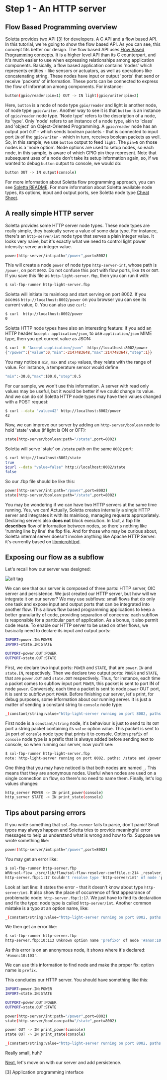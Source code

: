 # Step 1 - An HTTP server

## Flow Based Programming overview

Soletta provides two API [[3](#footnote_03)] for developers. A C API and a
flow based API. In this tutorial, we're going to show the flow based API.
As you can see, this concept fits better our design.
The flow based API uses [Flow Based Programming](https://en.wikipedia.org/wiki/Flow-based_programming)
concepts. It is a higher level API than its C counterpart, and it's
much easier to use when expressing relationships among application
components.
Basically, a flow based application contains 'nodes' which represents
entities - like sensors or actuators, as well as operations like
concatenating string. These nodes have input or output 'ports' that
send or receive 'packets' of information. These ports can be connected
to express the flow of information among components. For instance:

```sh
button(gpio/reader:pin=1) OUT -> IN light(gpio/writer:pin=2)
```

Here, `button` is a node of node type `gpio/reader` and light is
another node, of node type `gpio/writer`. Another way to see it is that
`button` is an instance of `gpio/reader` node type.
'Node type' refers to the description of a node, its 'type'. Only 'node'
refers to an instance of a node type, akin to 'class' and 'object' on
Object-Oriented Programming.
A `gpio/reader` node has an output port `OUT` - which sends boolean
packets - that is connected to input port `IN` of the `gpio/writer` -
which in turn, receives boolean packets as well. So, in this sample,
we use `button` output to feed `light`. The `pin=N` on those
nodes is a 'node option'. Node options are used to setup nodes,
so each node, in this sample, is aware of which GPIO pin they
represent.
Note that subsequent uses of a node don't take its setup information
again, so, if we wanted to debug `button` output to console,
we would do:

```sh
button OUT -> IN output(console)
```

For more information about Soletta flow programming approach,
you can see [Soletta README](https://github.com/solettaproject/soletta#flow-based-programming).
For more information about Soletta available node types, its options,
input and output ports, see Soletta node type [Cheat Sheet](http://solettaproject.github.io/docs/nodetypes/).

## A really simple HTTP server

Soletta provides some HTTP server node types. These node types are
really simple, they basically serve a value of some data type. For
instance, there's an `http-server/int` node type that serves a plain
integer value. It looks very naive, but it's exactly what we need to
control light power intensity: serve an integer value.

```sh
power(http-server/int:path="/power",port=8002)
```

This will create a node `power` of node type `http-server-int`, whose
path is `/power`, on port `8002`. Do not confuse this port with flow
ports, like `IN` or `OUT`.
If you save this file as `http-light-server.fbp`, then you can run it
with:

```sh
$ sol-fbp-runner http-light-server.fbp
```

Soletta will initiate its mainloop and start serving on port 8002.
If you access `http://localhost:8002/power` on you browser you can
see its current value, 0.
You can also use `curl`:

```sh
$ curl  http://localhost:8002/power
0
```

Soletta HTTP node types have also an interesting feature: if you add an
HTTP header `Accept: application/json`, to use `application/json` MIME type,
then you get current value as JSON:

```sh
$ curl -H "Accept:application/json"  http://localhost:8002/power
{"/power":{"value":0,"min":-2147483648,"max":2147483647,"step":1}}
```

You may notice a `min`, `max` and `step` values, they relate with
the range of value. For instance, a temperature sensor would define

```sh
"min":-30.0,"max":100.0,"step":0.5
```

For our sample, we won't use this information.
A server with read only values may be useful, but it would be better
if we could change its value. And we can do so! Soletta HTTP node types
may have their values changed with a POST request:

```sh
$ curl --data "value=42" http://localhost:8002/power
42
```

Now, we can improve our server by adding an `http-server/boolean` node
to hold 'state' value (if light is ON or OFF):

```sh
state(http-server/boolean:path="/state",port=8002)
```

Soletta will serve 'state' on  `/state` path on the same `8002` port:

```sh
$ curl http://localhost:8002/state
true
$curl --data "value=false" http://localhost:8002/state
false
```

So our .fbp file should be like this:

```sh
power(http-server/int:path="/power",port=8002)
state(http-server/boolean:path="/state",port=8002)
```

You may be wondering if we can have two HTTP servers at the same time
running. Yes, we can! Actually, Soletta creates internally a single HTTP
server and integrates it with its mainloop, managing requests
appropriately. Declaring servers also **does not** block execution. In
fact, a fbp file **describes** flow of information between nodes, so
there's nothing like 'running line by line' the fbp file. And for those
who may be curious about, Soletta internal server doesn't involve
anything like Apache HTTP Server: it's currently based on
[libmicrohttpd](https://www.gnu.org/software/libmicrohttpd/).

## Exposing our flow as a subflow

Let's recall how our server was designed:

![alt tag](../step0/diagram1.png)

We can see that our server is composed of three parts: HTTP server,
OIC server and persistence. We just created our HTTP server, but how will
we integrate it on our server? We may use subflows: small flows that do
only one task and expose input and output ports that can be integrated
into another flow. This allows flow based programming applications to
keep a better granularity of code, providing separation of concerns:
each subflow is responsible for a particular part of application. As a
bonus, it also permit code reuse.
To enable our HTTP server to be used on other flows, we basically need
to declare its input and output ports:

```sh
INPORT=power.IN:POWER
INPORT=state.IN:STATE

OUTPORT=power.OUT:POWER
OUTPORT=state.OUT:STATE
```

First, we declare two input ports: `POWER` and `STATE`, that
are `power.IN` and `state.IN`, respectively. Then we declare two
output ports: `POWER` and `STATE`, that are `power.OUT` and
`state.OUT` respectively. Thus, for instance, each time a packet comes
to subflow input port `POWER`, this packet is sent to port IN of node
`power`. Conversely, each time a packet is sent to node `power` OUT port,
it is sent to subflow port `POWER`.
Before finishing our server, let's print, for debug purposes, some
information about our running server. It is just a matter of sending
a constant string to `console` node type:

```sh
_(constant/string:value="http-light-server running on port 8002, paths: /state and /power") OUT -> IN _(console:prefix="note: ")
```

First node is a `constant/string` node, it's behaviour is just to send to
its `OUT` port a string packet containing its `value` option value. This
packet is sent to `IN` port of `console` node type that prints it to
console. Option `prefix` of `console` node type is a prefix that is
always added before sending text to console, so when running our server,
now you'll see:

```sh
$ sol-fbp-runner http-light-server.fbp
note: http-light-server running on port 8002, paths: /state and /power (string)
```

One thing that you may have noticed is that both nodes are named `_`.
This means that they are anonymous nodes. Useful when nodes are used on
a single connection on flow, so there's no need to name them.
Finally, let's log values changes:

```sh
http_server POWER -> IN print_power(console)
http_server STATE -> IN print_state(console)
```

## Tips about parsing errors

If you write something that `sol-fbp-runner` fails to parse, don't panic!
Small typos may always happen and Soletta tries to provide meaningful
error messages to help us understand what is wrong and how to fix.
Suppose we wrote something like:

```sh
power(http-server/imt:path="/power",port=8002)
```

You may get an error like:

```sh
$ sol-fbp-runner http-server.fbp
WRN:sol-flow ./src/lib/flow/sol-flow-resolver-conffile.c:214 _resolver_conffile_get_module() Type='http-server/imt' not found.
http-server.fbp:1:17 Couldn't resolve type 'http-server/imt' of node 'power'
```

Look at last line: it states the error - that it doesn't know about type
`http-server/imt`. It also show the place of occurrence of first
appearance of problematic node: `http-server.fbp:1:17`. We just have to
find its declaration and fix the typo: node type is called
`http-server/int`.
Another common mistake is a typo at an option name, like:

```sh
_(constant/string:value="http-light-server running on port 8002, paths: /state and /power") OUT -> IN _(console:prefixo="note: ")
```

We then get an error like:

```sh
$ sol-fbp-runner http-server.fbp
http-server.fbp:10:113 Unknown option name 'prefixo' of node '#anon:10:103'
```

As this error is on an anonymous node, it shows where it's declared:
`'#anon:10:103'`.

We can use this information to find node and make the proper fix: option
name is `prefix`.

This concludes our HTTP server. You should have something like this:

```sh
INPORT=power.IN:POWER
INPORT=state.IN:STATE

OUTPORT=power.OUT:POWER
OUTPORT=state.OUT:STATE

power(http-server/int:path="/power",port=8002)
state(http-server/boolean:path="/state",port=8002)

power OUT -> IN print_power(console)
state OUT -> IN print_state(console)

_(constant/string:value="http-light-server running on port 8002, paths: /state and /power") OUT -> IN _(console:prefix="note: ")
```

Really small, huh?

[Next](../step2/tutorial.md), let's move on with our server and add persistence.

<a name="footnote_03">[3]</a> Application programming interface
